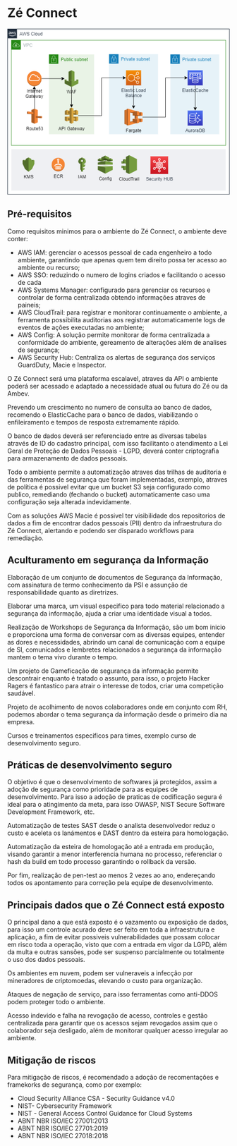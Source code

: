 # Zé Connect

![Image1](./ex-infra.png)

## Pré-requisitos
<p>Como requisitos minimos para o ambiente do Z&eacute; Connect, o ambiente deve conter:</p>
<ul>
<li>AWS IAM: gerenciar o acessos pessoal de cada engenheiro a todo ambiente, garantindo que apenas quem tem direito possa ter acesso ao ambiente ou recurso;</li>
<li>AWS SSO: reduzindo o numero de logins criados e facilitando o acesso de cada</li>
<li>AWS Systems Manager: configurado para gerenciar os recursos e controlar de forma centralizada obtendo informa&ccedil;&otilde;es atraves de paineis;</li>
<li>AWS CloudTrail: para registrar e monitorar continuamente o ambiente, a ferramenta possibilita auditorias aos registrar automaticamente logs de eventos de a&ccedil;&otilde;es executadas no ambiente;</li>
<li>AWS Config: A solu&ccedil;&atilde;o permite monitorar de forma centralizada a conformidade do ambiente, gereamento de altera&ccedil;&otilde;es al&eacute;m de analises de seguran&ccedil;a;</li>
<li>AWS Security Hub: Centraliza os alertas de seguran&ccedil;a dos servi&ccedil;os GuardDuty, Macie e Inspector.</li>
</ul>

<p>O Zé Connect será uma plataforma escalavel, atraves da API o ambiente poderá ser acessado e adaptado a necessidade atual ou futura do Zé ou da Ambev.</p>
<p>Prevendo um crescimento no numero de consulta ao banco de dados, recomendo o ElasticCache para o banco de dados, viabilizando o enfileiramento e tempos de resposta extremamente rápido.</p>

O banco de dados deverá ser referenciado entre as diversas tabelas através de ID do cadastro principal, com isso facilitanto o atendimento a Lei Geral de Proteção de Dados Pessoais - LGPD, deverá conter criptografia para armazenamento de dados pessoais.

Todo o ambiente permite a automatização atraves das trilhas de auditoria e das ferramentas de segurança que foram implementadas, exemplo, atraves de política é possivel evitar que um bucket S3 seja configurado como publico, remediando (fechando o bucket) automaticamente caso uma configuração seja alterada indevidamente.


Com as soluções AWS Macie é possivel ter visibilidade dos repositorios de dados a fim de encontrar dados pessoais (PII) dentro da infraestrutura do Zé Connect, alertando e podendo ser disparado workflows para remediação.

## Aculturamento em segurança da Informação

Elaboração de um conjunto de documentos de Segurança da Informação, com assinatura de termo conhecimento da PSI e assunção de responsabilidade quanto as diretrizes.

Elaborar uma marca, um visual especifico para todo material relacionado a segurança da informação, ajuda a criar uma identidade visual a todos.

Realização de Workshops de Segurança da Informação, são um bom inicio e proporciona uma forma de conversar com as diversas equipes, entender as dores e necessidades, abrindo um canal de comunicação com a equipe de SI, comunicados e lembretes relacionados a segurança da informação mantem o tema vivo durante o tempo.

Um projeto de Gameficação de segurança da informação permite descontrair enquanto é tratado o assunto, para isso, o projeto Hacker Ragers é fantastico para atrair o interesse de todos, criar uma competição saudável.

Projeto de acolhimento de novos colaboradores onde em conjunto com RH, podemos abordar o tema segurança da informação desde o primeiro dia na empresa.

Cursos e treinamentos especificos para times, exemplo curso de desenvolvimento seguro.

## Práticas de desenvolvimento seguro

O objetivo é que o desenvolvimento de softwares já protegidos, assim a adoção de segurança como prioridade para as equipes de desenvolvimento. Para isso a adoção de praticas de codificação segura é ideal para o atingimento da meta, para isso OWASP, NIST Secure Software Development Framework, etc.

Automatização de testes SAST desde o analista desenvolvedor reduz o custo e aceleta os lanámentos e DAST dentro da esteira para homologação.

Automatização da esteira de homologação até a entrada em produção, visando garantir a menor interferencia humana no processo, referenciar o hash da build em todo processo garantindo o rollback da versão.

Por fim, realização de pen-test ao menos 2 vezes ao ano, endereçando todos os apontamento para correção pela equipe de desenvolvimento.

## Principais dados que o Zé Connect está exposto

O principal dano a que está exposto é o vazamento ou exposição de dados, para isso um controle acurado deve ser feito em toda a infraestrutura e aplicação, a fim de evitar possiveis vulnerabilidades que possam colocar em risco toda a operação, visto que com a entrada em vigor da LGPD, além da multa e outras sansões, pode ser suspenso parcialmente ou totalmente o uso dos dados pessoais.

Os ambientes em nuvem, podem ser vulneraveis a infecção por mineradores de criptomoedas, elevando o custo para organização.

Ataques de negação de serviço, para isso ferramentas como anti-DDOS podem proteger todo o ambiente.

Acesso indevido e falha na revogação de acesso, controles e gestão centralizada para garantir que os acessos sejam revogados assim que o colaborador seja desligado, além de monitorar qualquer acesso irregular ao ambiente.

## Mitigação de riscos

Para mitigação de riscos, é recomendado a adoção de recomentações e framekorks de segurança, como por exemplo:
<ul>
<li>Cloud Security Alliance CSA - Security Guidance v4.0</li>
<li>NIST-  Cybersecurity Framework</li>
<li>NIST - General Access Control Guidance for Cloud Systems</li>
<li>ABNT NBR ISO/IEC 27001:2013</li>
<li>ABNT NBR ISO/IEC 27701:2019</li>
<li>ABNT NBR ISO/IEC 27018:2018</li>
</ul>
